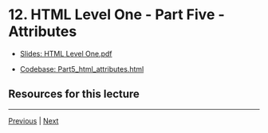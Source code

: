 # 12. HTML Level One - Part Five - Attributes

-   [Slides: HTML Level One.pdf](https://python-ds.s3.us-west-1.amazonaws.com/Python-and-Django-Full-Stack-Web-Developer-Bootcamp/Resources/HTML+Level+One.pdf)

-   [Codebase: Part5_html_attributes.html](../../codebase/python-django/HTML_Level_One/Part5_html_attributes.html)


##  Resources for this lecture




---

[Previous](./11_HTML-Level-One-Part-Four-Divs-and-Spans.md) | [Next](./13_HTML-Level-One-Assessment-Overview.md)
